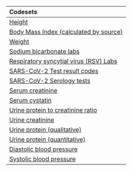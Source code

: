 |Codesets                               |
|:--------------------------------------|
|[Height](https://pedsnet.github.io/Variable-Dictionary/pages/measurements/anthro_ht_field_md_page.html)|
|[Body Mass Index (calculated by source)](https://pedsnet.github.io/Variable-Dictionary/pages/measurements/anthro_original_bmi_field_md_page.html)|
|[Weight](https://pedsnet.github.io/Variable-Dictionary/pages/measurements/anthro_wt_field_md_page.html)|
|[Sodium bicarbonate labs](https://pedsnet.github.io/Variable-Dictionary/pages/measurements/lab_bicarb_md_page.html)|
|[Respiratory syncytial virus (RSV) Labs](https://pedsnet.github.io/Variable-Dictionary/pages/measurements/lab_rsv_md_page.html)|
|[SARS-CoV-2 Test result codes](https://pedsnet.github.io/Variable-Dictionary/pages/measurements/lab_sarscov2_md_page.html)|
|[SARS-CoV-2 Serology tests](https://pedsnet.github.io/Variable-Dictionary/pages/measurements/lab_sarscov2_serology_md_page.html)|
|[Serum creatinine](https://pedsnet.github.io/Variable-Dictionary/pages/measurements/serum_creatinine_md_page.html)|
|[Serum cystatin](https://pedsnet.github.io/Variable-Dictionary/pages/measurements/serum_cystatin_md_page.html)|
|[Urine protein to creatinine ratio](https://pedsnet.github.io/Variable-Dictionary/pages/measurements/upcr_md_page.html)|
|[Urine creatinine](https://pedsnet.github.io/Variable-Dictionary/pages/measurements/urine_creatinine_md_page.html)|
|[Urine protein (qualitative)](https://pedsnet.github.io/Variable-Dictionary/pages/measurements/urine_protein_qual_md_page.html)|
|[Urine protein (quantitative)](https://pedsnet.github.io/Variable-Dictionary/pages/measurements/urine_protein_quant_md_page.html)|
|[Diastolic blood pressure](https://pedsnet.github.io/Variable-Dictionary/pages/measurements/vital_diastolic_field_md_page.html)|
|[Systolic blood pressure](https://pedsnet.github.io/Variable-Dictionary/pages/measurements/vital_systolic_field_md_page.html)|
